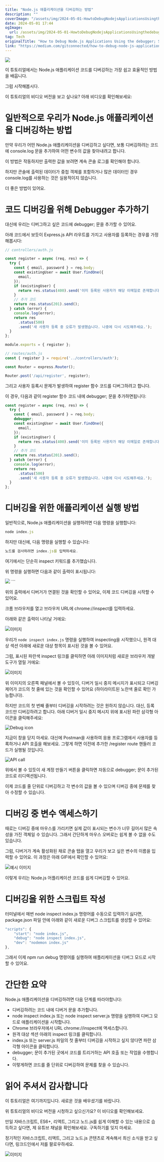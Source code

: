 ```yaml
---
title: "Node.js 애플리케이션을 디버깅하는 방법"
description: ""
coverImage: "/assets/img/2024-05-01-HowtoDebugNodejsApplicationsUsingthedebuggerStatementEasiestWay_0.png"
date: 2024-05-01 17:44
ogImage: 
  url: /assets/img/2024-05-01-HowtoDebugNodejsApplicationsUsingthedebuggerStatementEasiestWay_0.png
tag: Tech
originalTitle: "How to Debug Node.js Applications Using the debugger; Statement — Easiest Way"
link: "https://medium.com/gitconnected/how-to-debug-node-js-applications-using-the-debugger-statement-easiest-way-8902124a162e"
---
```



<img src="/assets/img/2024-05-01-HowtoDebugNodejsApplicationsUsingthedebuggerStatementEasiestWay_0.png" />

이 튜토리얼에서는 Node.js 애플리케이션 코드를 디버깅하는 가장 쉽고 효율적인 방법을 배웁니다.

그럼 시작해봅시다.

이 튜토리얼의 비디오 버전을 보고 싶나요? 아래 비디오를 확인해보세요:

<div class="content-ad"></div>

# 일반적으로 우리가 Node.js 애플리케이션을 디버깅하는 방법

만약 우리가 어떤 Node.js 애플리케이션을 디버깅하고 싶다면, 보통 디버깅하려는 코드에 console.log 문을 추가하여 어떤 변수의 값을 찾아내려고 합니다.

이 방법은 작동하지만 출력한 값을 보려면 계속 콘솔 로그를 확인해야 합니다.

하지만 콘솔에 출력된 데이터가 중첩 객체를 포함하거나 많은 데이터인 경우 console.log를 사용하는 것은 실용적이지 않습니다.

<div class="content-ad"></div>

더 좋은 방법이 있어요.

# 코드 디버깅을 위해 Debugger 추가하기

대신에 우리는 디버그하고 싶은 코드에 debugger; 문을 추가할 수 있어요.

아래 코드에서 보듯이 Express.js API 라우트를 가지고 사용자를 등록하는 경우를 가정해봅시다:

<div class="content-ad"></div>

```js
// controllers/auth.js

const register = async (req, res) => {
  try {
    const { email, password } = req.body;
    const existingUser = await User.findOne({
      email,
    });
    if (existingUser) {
      return res.status(400).send('이미 등록된 사용자가 해당 이메일로 존재합니다');
    }
    // 추가 코드
    return res.status(201).send();
  } catch (error) {
    console.log(error);
    return res
      .status(500)
      .send('새 사용자 등록 중 오류가 발생했습니다. 나중에 다시 시도해주세요.');
  }
};

module.exports = { register };

// routes/auth.js
const { register } = require('../controllers/auth');

const Router = express.Router();

Router.post('/api/register', register);
```

그리고 사용자 등록시 문제가 발생하여 register 함수 코드를 디버그하려고 합니다.

이 경우, 다음과 같이 register 함수 코드 내에 debugger; 문을 추가하면됩니다:

```js
const register = async (req, res) => {
  try {
    const { email, password } = req.body;
    debugger;
    const existingUser = await User.findOne({
      email,
    });
    if (existingUser) {
      return res.status(400).send('이미 등록된 사용자가 해당 이메일로 존재합니다');
    }
    // 추가 코드
    return res.status(201).send();
  } catch (error) {
    console.log(error);
    return res
      .status(500)
      .send('새 사용자 등록 중 오류가 발생했습니다. 나중에 다시 시도해주세요.');
  }
};
```

<div class="content-ad"></div>

# 디버깅을 위한 애플리케이션 실행 방법

일반적으로, Node.js 애플리케이션을 실행하려면 다음 명령을 실행합니다:

```js
node index.js
```

하지만 대신에, 다음 명령을 실행할 수 있습니다:

<div class="content-ad"></div>

```js
노드를 검사하려면 index.js를 입력하세요.
```

여기에서는 단순히 inspect 키워드를 추가했습니다.

위 명령을 실행하면 다음과 같이 출력이 표시됩니다:

<img src="/assets/img/2024-05-01-HowtoDebugNodejsApplicationsUsingthedebuggerStatementEasiestWay_1.png" />
```

<div class="content-ad"></div>

위의 출력에서 디버거가 연결된 것을 확인할 수 있어요, 이제 코드 디버깅을 시작할 수 있어요.

크롬 브라우저를 열고 브라우저 URL에 chrome://inspect를 입력하세요.

아래와 같은 출력이 나타날 거에요:

![이미지](/assets/img/2024-05-01-HowtoDebugNodejsApplicationsUsingthedebuggerStatementEasiestWay_2.png)

<div class="content-ad"></div>

우리가 `node inspect index.js` 명령을 실행하여 inspecting을 시작했으니, 원격 대상 섹션 아래에 새로운 대상 항목이 표시된 것을 볼 수 있어요.

그럼, 표시된 파란색 inspect 링크를 클릭하면 아래 이미지처럼 새로운 브라우저 개발 도구가 열릴 거에요:

![이미지](/assets/img/2024-05-01-HowtoDebugNodejsApplicationsUsingthedebuggerStatementEasiestWay_3.png)

위 이미지의 오른쪽 패널에서 볼 수 있듯이, 디버거 일시 중지 메시지가 표시되고 디버깅 제어가 코드의 첫 줄에 있는 것을 확인할 수 있어요 (하이라이트된 노란색 줄로 확인 가능합니다).

<div class="content-ad"></div>

하지만 코드의 첫 번째 줄부터 디버깅을 시작하려는 것은 원하지 않습니다. 대신, 등록 코드만 디버깅하려고 합니다. 아래 디버거 일시 중지 메시지 위에 표시된 파란 삼각형 아이콘을 클릭해주세요:

![Debug icon](/assets/img/2024-05-01-HowtoDebugNodejsApplicationsUsingthedebuggerStatementEasiestWay_4.png)

지금이 창을 닫지 마세요. 대신에 Postman을 사용하여 응용 프로그램에서 사용자를 등록하거나 API 호출을 해보세요. 그렇게 하면 이전에 추가한 /register route 핸들러 코드가 실행될 것입니다.

![API call](/assets/img/2024-05-01-HowtoDebugNodejsApplicationsUsingthedebuggerStatementEasiestWay_5.png)

<div class="content-ad"></div>

위에서 볼 수 있듯이 새 계정 만들기 버튼을 클릭하면 자동으로 debugger; 문이 추가된 코드로 리디렉션됩니다.

이제 코드를 줄 단위로 디버깅하고 각 변수의 값을 볼 수 있으며 디버깅 중에 문제를 찾아 수정할 수 있습니다.

# 디버깅 중 변수 액세스하기

때로는 디버깅 중에 마우스를 가리키면 실제 값이 표시되는 변수가 너무 길어서 많은 속성을 가진 객체일 수 있습니다. 그래서 간단하게 마우스 오버로는 쉽게 볼 수 없을 수도 있습니다.

<div class="content-ad"></div>

그럼, 디버거가 계속 활성화된 채로 콘솔 탭을 열고 우리가 보고 싶은 변수의 이름을 입력할 수 있어요. 이 과정은 아래 GIF에서 확인할 수 있어요:

![예시 이미지](/assets/img/2024-05-01-HowtoDebugNodejsApplicationsUsingthedebuggerStatementEasiestWay_6.png)

이렇게 우리는 Node.js 어플리케이션 코드를 쉽게 디버깅할 수 있어요.

# 디버깅을 위한 스크립트 작성

<div class="content-ad"></div>

터미널에서 매번 node inspect index.js 명령어를 수동으로 입력하기 싫다면, package.json 파일 안에 아래와 같이 새로운 디버그 스크립트를 생성할 수 있어요:

```js
"scripts": {
    "start": "node index.js",
    "debug": "node inspect index.js",
    "dev": "nodemon index.js"
},
```

그래서 이제 npm run debug 명령어를 실행하여 애플리케이션을 디버그 모드로 시작할 수 있어요.

# 간단한 요약

<div class="content-ad"></div>

Node.js 애플리케이션을 디버깅하려면 다음 단계를 따라야합니다:

- 디버깅하려는 코드 내에 디버거 문을 추가합니다.
- node inspect index.js 또는 node inspect server.js 명령을 실행하여 디버그 모드로 애플리케이션을 시작합니다.
- Chrome 브라우저에서 URL chrome://inspect에 액세스합니다.
- 원격 대상 섹션 아래의 inspect 링크를 클릭합니다.
- index.js 또는 server.js 파일의 첫 줄부터 디버깅을 시작하고 싶지 않다면 파란 삼각형 아이콘을 클릭합니다.
- debugger; 문이 추가된 곳에서 코드를 트리거하는 API 호출 또는 작업을 수행합니다.
- 이렇게하면 코드를 줄 단위로 디버깅하여 문제를 찾을 수 있습니다.

# 읽어 주셔서 감사합니다

이 튜토리얼은 여기까지입니다. 새로운 것을 배우셨기를 바랍니다.

<div class="content-ad"></div>

위 튜토리얼의 비디오 버전을 시청하고 싶으신가요? 이 비디오를 확인해보세요.

만일 자바스크립트, ES6+, 리액트, 그리고 노드.js를 쉽게 이해할 수 있는 내용으로 습득하고 싶다면, 제 유튜브 채널을 확인해보세요. 구독하기를 잊지 마세요.

정기적인 자바스크립트, 리액트, 그리고 노드.js 콘텐츠로 계속해서 최신 소식을 받고 싶다면, 링크드인에서 저를 팔로우하세요.

![이미지](/assets/img/2024-05-01-HowtoDebugNodejsApplicationsUsingthedebuggerStatementEasiestWay_7.png)
